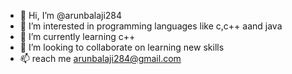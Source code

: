 - 👋 Hi, I’m @arunbalaji284
- 👀 I’m interested in programming languages like c,c++ aand java
- 🌱 I’m currently learning c++
- 💞️ I’m looking to collaborate on learning new skills
- 📫 reach me arunbalaji284@gmail.com

<!---
arunbalaji284/arunbalaji284 is a ✨ special ✨ repository because its `README.md` (this file) appears on your GitHub profile.
You can click the Preview link to take a look at your changes.
--->
